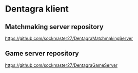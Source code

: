 # Dentagra klient
## Matchmaking server repository
https://github.com/sockmaster27/DentagraMatchmakingServer
## Game server repository
https://github.com/sockmaster27/DentagraGameServer
